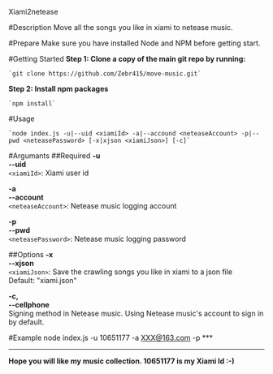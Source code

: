 Xiami2netease

#Description
Move all the songs you like in xiami to netease music.

#Prepare
Make sure you have installed Node and NPM before getting start.

#Getting Started
**Step 1: Clone a copy of the main git repo by running:**

	`git clone https://github.com/Zebr415/move-music.git`
	
**Step 2: Install npm packages**

	`npm install`

#Usage

	`node index.js -u|--uid <xiamiId> -a|--accound <neteaseAccount> -p|--pwd <neteasePassword> [-x|xjson <xiamiJson>] [-c]`

#Argumants
##Required
**-u**<br/>
**--uid**<br/>
	`<xiamiId>`: Xiami user id

**-a**<br/>
**--account**<br/>
	`<neteaseAccount>`: Netease music logging account 

**-p**<br/>
**--pwd**<br/>
	`<neteasePassword>`: Netease music logging password

##Options
**-x**<br/>
**--xjson**<br/>
	`<xiamiJson>`: Save the crawling songs you like in xiami to a json file<br/>
	Default: "xiami.json"
	
**-c,**<br/>
**--cellphone**<br/>
	Signing method in Netease music. Using Netease music's account to sign in by default.

#Example 
	node index.js -u 10651177 -a XXX@163.com -p ***
****	
**Hope you will like my music collection. 10651177 is my Xiami Id :-)**